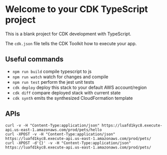 # Welcome to your CDK TypeScript project

This is a blank project for CDK development with TypeScript.

The `cdk.json` file tells the CDK Toolkit how to execute your app.

## Useful commands

* `npm run build`   compile typescript to js
* `npm run watch`   watch for changes and compile
* `npm run test`    perform the jest unit tests
* `cdk deploy`      deploy this stack to your default AWS account/region
* `cdk diff`        compare deployed stack with current state
* `cdk synth`       emits the synthesized CloudFormation template

## APIs
```shell
curl -v -H "Content-Type:application/json" https://luafd1kyc8.execute-api.us-east-1.amazonaws.com/prod/pets/hello
curl -XPOST -v -H "Content-Type:application/json" https://luafd1kyc8.execute-api.us-east-1.amazonaws.com/prod/pets/
curl -XPOST -d'{}' -v -H "Content-Type:application/json" https://luafd1kyc8.execute-api.us-east-1.amazonaws.com/prod/pets/
```
